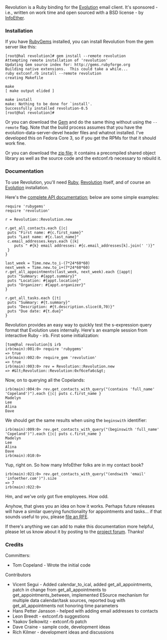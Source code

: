 Revolution is a Ruby binding for the <a href="http://www.gnome.org/projects/evolution/">Evolution</a> email client.  It's sponsored - i.e., written on work time and open sourced with a BSD license - by <a href="http://infoether.com/">InfoEther</a>.

<h3>Installation</h3>

If you have <a href="http://rubygems.rubyforge.org/">RubyGems</a> installed, you can install Revolution from the gem server like this:

    [root@hal revolution]# gem install --remote revolution
    Attempting remote installation of 'revolution'
    Updating Gem source index for: http://gems.rubyforge.org
    Building native extensions.  This could take a while...
    ruby extconf.rb install --remote revolution
    creating Makefile

    make
    [ make output elided ]

    make install
    make: Nothing to be done for `install'.
    Successfully installed revolution-0.5
    [root@hal revolution]#

Or you can download the <a href="http://rubyforge.org/frs/?group_id=576">Gem</a> and do the same thing without using the <code>--remote</code> flag.
Note that the build process assumes that you have the evolution-data-server-devel header files and whatnot installed.  I've developed this on Fedora Core 3, so if you get the RPMs for that it should work fine.

Or you can download the <a href="http://rubyforge.org/frs/?group_id=576">zip file</a>; it contains a precompiled shared object library as well as the source code and the extconf.rb necessary to rebuild it.

<h3>Documentation</h3>

To use Revolution, you'll need <a href="http://ruby-lang.org/">Ruby</a>, <a href="http://rubyforge.org/projects/revolution/">Revolution</a> itself, and of course an <a href="http://www.gnome.org/projects/evolution/">Evolution</a> installation.

Here's the <a href="doc/index.html">complete API documentation</a>; below are some simple examples:

    require 'rubygems'
    require 'revolution'

    r = Revolution::Revolution.new

    r.get_all_contacts.each {|c|
     puts "First name: #{c.first_name}"
     puts "Last name: #{c.last_name}"
     c.email_addresses.keys.each {|k|
    	puts " #{k} email addresses: #{c.email_addresses[k].join(' ')}"
     }
    }

    last_week = Time.new.to_i-(7*24*60*60)
    next_week = Time.new.to_i+(7*24*60*60)
    r.get_all_appointments(last_week, next_week).each {|appt|
     puts "Summary: #{appt.summary}"
     puts "Location: #{appt.location}"
     puts "Organizer: #{appt.organizer}"
    }

    r.get_all_tasks.each {|t|
     puts "Summary: #{t.summary}"
     puts "Description: #{t.description.slice(0,70)}"
     puts "Due date: #{t.due}"
    }

Revolution provides an easy way to quickly test the s-expression query format that Evolution uses internally.  Here's an example session from interactive Ruby - irb.
First some initialization:

    [tom@hal revolution]$ irb
    irb(main):001:0> require 'rubygems'
    => true
    irb(main):002:0> require_gem 'revolution'
    => true
    irb(main):003:0> rev = Revolution::Revolution.new
    => #&lt;Revolution::Revolution:0xf6cefa6c&gt;

Now, on to querying all the Copelands:

    irb(main):004:0> rev.get_contacts_with_query("(contains 'full_name' 'Copeland')").each {|c| puts c.first_name }
    Madelyn
    Lee
    Alina
    Dave

We should get the same results when using the <code>beginswith</code> identifier:

    irb(main):009:0> rev.get_contacts_with_query("(beginswith 'full_name' 'Copeland')").each {|c| puts c.first_name }
    Madelyn
    Lee
    Alina
    Dave
    irb(main):010:0>

Yup, right on.  So how many InfoEther folks are in my contact book?

    irb(main):021:0> rev.get_contacts_with_query("(endswith 'email' 'infoether.com')").size
    => 7
    irb(main):022:0>

Hm, and we've only got five employees.  How odd.  

Anyhow, that gives you an idea on how it works.  Perhaps future releases will have a similar querying functionality for appointments and tasks... if that sounds useful to you, please <a href="http://rubyforge.org/tracker/?atid=2291&group_id=576&func=browse">file an RFE</a>.


If there's anything we can add to make this documentation more helpful, please let us know about it by posting to the <a href="http://rubyforge.org/forum/forum.php?forum_id=2489">project forum</a>.  Thanks!


<h3>Credits</h3>
Committers:
<ul>
<li>Tom Copeland - Wrote the initial code</li>
</ul>
Contributors
<ul>
<li>Vicent Segui - Added calendar_to_ical, added get_all_appointments, patch in change from get_all_appointments to get_appointments_between, implemented ESource mechanism for multiple data calendar/task sources, reported bug with get_all_appointments not honoring time parameters</li>
<li>Hans Petter Jansson - helped with adding email addresses to contacts</li>
<li>Leon Breedt - extconf.rb suggestions</li>
<li>Yaakov Selkowitz - extconf.rb patch</li>
<li>Dave Craine - sample code, development ideas</li>
<li>Rich Kilmer - development ideas and discussions</li>
</ul>
